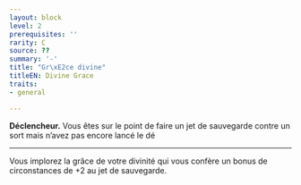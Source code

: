 ```yaml
---
layout: block
level: 2
prerequisites: ''
rarity: C
source: ??
summary: '-'
title: "Gr\xE2ce divine"
titleEN: Divine Grace
traits:
- general

---
```


<p><strong>Déclencheur.</strong> Vous êtes sur le point de faire un jet de sauvegarde contre un sort mais n’avez pas encore lancé le dé</p>
<hr>
<p>Vous implorez la grâce de votre divinité qui vous confère un bonus de circonstances de +2 au jet de sauvegarde.</p>